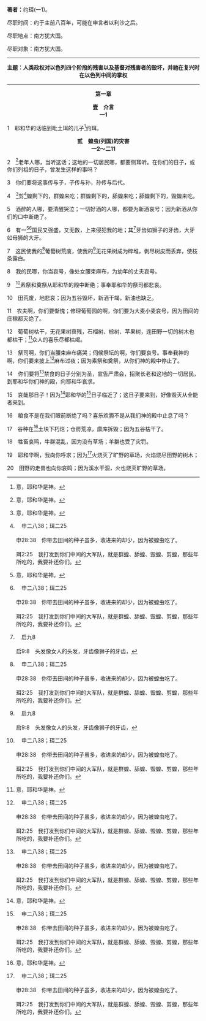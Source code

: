 <b>著者：</b>约珥(一1)。

<p id="s">尽职时间：约于主前八百年，可能在申言者以利沙之后。<p id="s">尽职地点：南方犹大国。<p id="s">尽职对象：南方犹大国。

<hr>

<p style="text-align:center;font-weight:bold;">主题：人类政权对以色列四个阶段的残害以及基督对残害者的毁坏，并祂在复兴时在以色列中间的掌权</p>

<hr>

<p style="text-align:center;font-weight:bold;">第一章</p>

<p style="text-align:center;font-weight:bold;">壹　介言<br>一1</p>

1　耶和华的话临到毗土珥的儿子[^1]约珥。

[^1]:意，耶和华是神。

<p style="text-align:center;font-weight:bold;">贰　蝗虫(列国)的灾害<br>一2～二11</p>

2　[^1]老年人哪，当听这话；这地的一切居民哪，都要侧耳听。在你们的日子，或你们列祖的日子，曾发生这样的事吗？

[^1]:2～4节给我们看见这预言的严重性。

3　你们要将这事传与子，子传与孙，孙传与后代。

4　[^1]剪[^a]蝗剩下的，群蝗来吃；群蝗剩下的，舔蝗来吃；舔蝗剩下的，毁蝗来吃。

[^1]:本节用四个辞说到蝗虫，可能指一种蝗虫不同的生长阶段。这一种蝗虫的四个阶段，指残害以色列的列国，就是四个相继的帝国：巴比伦、玛代波斯、希腊和罗马，包括罗马帝国末一位该撒，就是敌基督(启十七8～11)。这四个帝国的军队好像蝗虫(二25)，来对以色列大肆残害，将其全然销毁，吞灭以色列的百姓、土地、田地、出产、食物和酒，并断绝他们的供物。这四个帝国相当于但二之大人像的四个部分、但七的四兽以及亚一的四角。它们要被基督征服并了结；基督要在复兴时代设立国度，且在得救的以色列人中间掌权(三，但二34～35与注)。<br><br>在巴比伦王尼布甲尼撒来到之前约两百年，神开始打发申言者警告以色列人，劝戒他们，招呼他们回转归向神。然而，以色列人不听申言者的话。这迫使神打发四种蝗虫来惩治祂的百姓。以色列在蝗虫的剪切、群拥、舔噬、毁坏下受苦二十七个世纪之久。神允许以色列在蝗虫下受苦，目的是要产生一对夫妇—约瑟和马利亚，使神能生在人里面，由人而生，从人生出来，使神不再仅仅是神，乃是神而人者(参太一)。因此，神使用犹太人的受苦带进神成肉体这前所未有的事，把神带进人里面，使神与人调和为一。不仅如此，神也使用蝗虫，在环境中提供一切必要的措施，为要完成祂的定旨。罗马帝国是四个帝国的集大成，提供一切的所需，使这位成为肉体的神能在地上生活、行动并工作。罗马帝国也提供一种刑法，使基督得以被钉十字架，以完成神的救赎(约十八31～32)；提供一种局面，使那灵作为经过过程并终极完成的三一神，得以浇灌在一切属肉体的人身上，以产生召会作基督生机的身体(徒二)；并提供种种措施，使福音便捷的传布到整个居人之地(太二八19，徒一8)。<br><br>圣经记载两个历史：人的历史(属人的历史)和神的历史(神圣的历史。)前者如同外壳，后者如同外壳里面的核仁。小申言者书对属人历史有清楚的说明，由本节所提的四种蝗虫所表征；也相当详细地启示了在属人历史里的神圣历史。神圣的历史是三一神在人性里的神圣奥秘，开始于已过永远里永远的神和祂永远的经纶(弥五2下，提前一4，弗一4～5，9～11)；继续于基督的成为肉体(弥五2上)；祂的死、埋葬和复活，使神的救赎和救恩传布给地上的万民(拿一17，二10)；祂将终极完成的灵浇灌下来，以产生召会，作三一神团体的彰显(二28～32)；祂要第二次来临，作万国所羡慕的(该二7上)和公义的日头(玛四2上)；祂要带著作祂军队的得胜者同来，击败敌基督和他的军队(三1～15)；祂也要在千年国里在锡安掌权(三16～21，弥四7)。至终，国度要终极完成于新天新地里的新耶路撒冷，直到永远。新耶路撒冷将是神的历史终极完成的一步。

[^a]:　申二八38；珥二25<br><br>申28:38　你带去田间的种子虽多，收进来的却少，因为被蝗虫吃了。<br><br>珥2:25　我打发到你们中间的大军队，就是群蝗、舔蝗、毁蝗、剪蝗，那些年所吃的，我要补还你们。

5　酒醉的人哪，要清醒哭泣；一切好酒的人哪，都要为新酒哀号；因为新酒从你们的口中断绝了。

6　有一[^1][^a]国民又强盛，又无数，上来侵犯我的地；其[^b]牙齿如狮子的牙齿，大牙如母狮的大牙。

[^1]:这国民来到，在4节比喻为一种有四个阶段的蝗虫(见4注1)。

[^a]:　箴三十27；珥二2；11；25<br><br>箴30:27　群蝗没有君王，却分队而出；<br><br>珥2:2　那是黑暗、幽冥的日子，密云、乌黑的日子，好像晨光铺满群山；有一民又多又强；从亘古以来没有这样的，以后直到万代也必没有。<br><br>珥2:11　耶和华在祂军旅前发声，祂的队伍甚大；成就祂话语的，是强盛者。因为耶和华的日子大而可畏，谁能当得起呢？<br><br>珥2:25　我打发到你们中间的大军队，就是群蝗、舔蝗、毁蝗、剪蝗，那些年所吃的，我要补还你们。

[^b]:　启九8<br><br>启9:8　头发像女人的头发，牙齿像狮子的牙齿，

7　这民使我的[^a]葡萄树荒废，使我的[^b]无花果树成为碎堆，剥尽树皮而丢弃，使枝条露白。

[^a]:　赛五1～7<br><br>赛5:1　我要歌唱我所亲爱的，唱我所爱者的歌，论到祂的葡萄园。我所亲爱的有葡萄园，在肥美的山冈上。<br><br>赛5:2　祂刨挖园子，清除石头，栽种上等的葡萄树，又在园中盖了一座楼，凿出压酒池；指望结好葡萄，反倒结了野葡萄。<br><br>赛5:3　耶路撒冷的居民和犹大人哪，请你们现今在我与我的葡萄园之间，作个评断。<br><br>赛5:4　我为我的葡萄园，还可以作什么，是我没有作过的呢？我指望结好葡萄，怎么倒结了野葡萄呢？<br><br>赛5:5　现在我告诉你们，我要向我的葡萄园怎样行：我必撤去它的篱笆，使它被吞灭；拆毁它的墙垣，使它被践踏。<br><br>赛5:6　我必使它荒废，不再修理，不再锄刨；荆棘蒺藜倒要生长。我也必命云不降雨在其上。<br><br>赛5:7　原来万军之耶和华的葡萄园就是以色列家，祂所喜悦的树就是犹大人；祂指望的是公平，谁知倒有流血！指望的是公义，谁知倒有哀声！

[^b]:　太二一19；二四32；路十三6<br><br>太21:19　看见路旁一棵无花果树，就走到跟前，在树上找不着什么，不过有叶子；就对树说，你不再结果子，直到永远。那无花果树就立刻枯干了。<br><br>太24:32　但是你们可以从无花果树学个比方：当树枝发嫩长叶的时候，你们就知道夏天近了；<br><br>路13:6　于是祂说了这个比喻：一个人有一棵无花果树，栽在他的葡萄园里。他来，在树上找果子，却找不着。

8　我的民哪，你当哀号，像处女腰束麻布，为幼年的丈夫哀号。

9　[^a]素祭和奠祭从耶和华的殿中断绝；事奉耶和华的祭司都悲哀。

[^a]:　珥一13；二14<br><br>珥1:13　祭司啊，你们当腰束麻布痛哭；伺候祭坛的啊，你们要哀号。事奉我神的啊，你们要来披上麻布过夜；因为素祭和奠祭，从你们神的殿中停止了。<br><br>珥2:14　或者祂转意后悔，留下祝福，就是留下献给耶和华你们神的素祭和奠祭，也未可知。

10　田荒废，地悲哀；因为五谷毁坏，新酒干竭，新油也缺乏。

11　农夫啊，你们要惭愧；修理葡萄园的啊，你们要为大麦小麦哀号，因为田间的庄稼都灭绝了。

12　葡萄树枯干，无花果树衰残，石榴树、棕树、苹果树，连田野一切的树木也都枯干；[^1]众人的喜乐尽都枯竭。

[^1]:直译，人的子孙。

13　祭司啊，你们当腰束麻布痛哭；伺候祭坛的啊，你们要哀号。事奉我神的啊，你们要来披上[^a]麻布过夜；因为素祭和奠祭，从你们神的殿中停止了。

[^a]:　王上二一27；王下十九1；耶四8；拿三5；启十一3<br><br>王上21:27　亚哈听见这些话，就撕裂衣服，身穿麻布，并且禁食；他睡卧也穿着麻布，并且缓缓而行。<br><br>王下19:1　希西家王听见，就撕裂衣服，披上麻布，进了耶和华的殿。<br><br>耶4:8　因此，你们当腰束麻布，恸哭哀号；因为耶和华的烈怒，没有转离我们。<br><br>拿3:5　尼尼微人信服神，便宣告禁食，从最大的到至小的都穿上麻衣。<br><br>启11:3　我要使我那两个见证人，穿着麻衣，说预言一千二百六十天。

14　你们要将[^a]禁食的日子分别为圣，宣告严肃会，招聚长老和这地的一切居民，到耶和华你们神的殿，向耶和华哀求。

[^a]:　代下二十3～4；珥二15～16<br><br>代下20:3　约沙法便惧怕，定意寻求耶和华，在全犹大宣告禁食。<br><br>代下20:4　于是犹大人聚集，求耶和华帮助；犹大各城都有人出来寻求耶和华。<br><br>珥2:15　你们要在锡安吹角，将禁食的日子分别为圣，宣告严肃会。<br><br>珥2:16　聚集众民，使会众分别为圣；招聚老者，聚集孩童和吃奶的；使新郎出离洞房，新妇出离内室。

15　哀哉那日子！因为[^1]耶和华的[^a]日子临近了；这日子要来到，好像毁灭从全能者来到。

[^1]:耶和华的日子就是新约中主的日子(徒二20，林前五5，帖前五2，帖后二2，彼后三10)，也是神的日子(彼后三12)。耶和华最终的日子要开始于第六印(启六12～17)，结束于白色大宝座的审判(启二十11～15)。这要包括各种灾难、灾害和灾祸，对诸天、日头、月亮、星辰、地、人、撒但、鬼施行主惩罚的审判和行政的对付，以清理地和整个宇宙，使新天新地得以来到(启二一1)，为着祂永远的国。从第六印到千年国开始的时间，约略多于三年半。这期间的主要部分将是大灾难(太二四21)。白色大宝座的审判要在千年国之后执行。因此，主的日子约持续一千零三年半。见彼后三12注2。

[^a]:　赛十三6；耶三十7；结三十3；珥二1；11；31；三14；摩五18；俄15；番一7；14～15；二2～3；彼后三12<br><br>赛13:6　你们要哀号，因为耶和华的日子临近了！这日要来到，好像毁灭从全能者来到一样。<br><br>耶30:7　哀哉，那日为大，无可比拟；这是雅各遭难的时候，但他必被救出来。<br><br>结30:3　因为日子临近，耶和华的日子临近；那将是密云之日，列国受罚之期。<br><br>珥2:1　你们要在锡安吹角，在我的圣山吹出大声；这地的一切居民都要发颤；因为耶和华的日子将到，已经临近。<br><br>珥2:11　耶和华在祂军旅前发声，祂的队伍甚大；成就祂话语的，是强盛者。因为耶和华的日子大而可畏，谁能当得起呢？<br><br>珥2:31　在耶和华大而可畏的日子来到以前，日头要变为黑暗，月亮要变为血。<br><br>珥3:14　许多许多的人在断定谷；因为耶和华的日子临近断定谷。<br><br>摩5:18　想望耶和华日子来到的，有祸了！耶和华的日子与你们有什么好处呢？那日黑暗无光，<br><br>俄1:15　因为耶和华的日子临近万国；你怎样行，也必照样向你行；你的报应必归到你头上。<br><br>番1:7　你要在主耶和华面前静默无声，因为耶和华的日子近了；耶和华已经预备祭物，将祂所召的分别为圣。<br><br>俄1:14　你不当站在岔路口，剪除他们中间逃脱的；他们遭难的日子，你不当将他们存留的人交付仇敌。<br><br>俄1:15　因为耶和华的日子临近万国；你怎样行，也必照样向你行；你的报应必归到你头上。<br><br>彼后3:12　期待并催促神的日子来临？因着那日子的来临，诸天被火烧就销化了，所有的元素都要被焚烧而熔化。

16　粮食不是在我们眼前断绝了吗？喜乐欢腾不是从我们神的殿中止息了吗？

17　谷种在[^1]土块下朽烂；仓房荒凉，廪库拆毁；因为五谷枯干了。

[^1]:或，耙子。

18　牲畜哀鸣，牛群混乱，因为没有草场；羊群也受了灾罚。

19　耶和华啊，我向你呼求；因为[^a]火烧灭了旷野的草场，火焰烧尽田野的树木；

[^a]:　耶九10；珥二3<br><br>耶9:10　我要为山岭哭泣举哀，为旷野的草场扬声哀号，因为都已烧尽，甚至无人经过，人也听不见牲畜鸣叫；空中的飞鸟和地上的野兽，都已逃去。<br><br>珥2:3　他们前面有火烧灭，后面有火焰烧尽；他们来到以前，这地如伊甸园；他们过去以后，这地成了荒凉的旷野；没有一样能躲避他们的。

20　田野的走兽也向你哀鸣；因为溪水干涸，火也烧灭旷野的草场。
